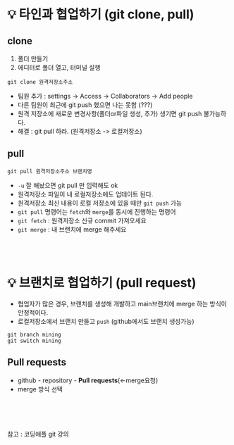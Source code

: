 # 💡 타인과 협업하기 (git clone, pull)

## clone

1. 폴더 만들기
2. 에디터로 폴더 열고, 터미널 실행

```
git clone 원격저장소주소
```

- 팀원 추가 : settings -> Access -> Collaborators -> Add people
- 다른 팀원이 최근에 git push 했으면 나는 못함 (???)
- 원격 저장소에 새로운 변경사항(폴더or파일 생성, 추가) 생기면 git push 불가능하다.
- 해결 : git pull 하라. (원격저장소 -> 로컬저장소)

## pull

```
git pull 원격저장소주소 브랜치명
```

- `-u` 잘 해놨으면 git pull 만 입력해도 ok
- 원격저장소 파일이 내 로컬저장소에도 업데이트 된다.
- 원격저장소 최신 내용이 로컬 저장소에 있을 때만 `git push` 가능
- `git pull` 명령어는 `fetch`와 `merge`를 동시에 진행하는 명령어
- `git fetch` : 원격저장소 신규 commit 가져오세요
- `git merge` : 내 브랜치에 merge 해주세요
  <br><br><br><br>

# 💡 브랜치로 협업하기 (pull request)

- 협업자가 많은 경우, 브랜치를 생성해 개발하고 main브랜치에 merge 하는 방식이 안정적이다.
- 로컬저장소에서 브랜치 만들고 `push` (github에서도 브랜치 생성가능)

```
git branch mining
git switch mining
```

## Pull requests

- github - repository - **Pull requests**(<-merge요청)
- merge 방식 선택
  <br><br><br><br><br>

참고 : 코딩애플 git 강의

